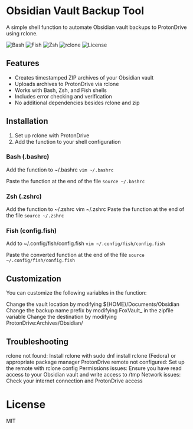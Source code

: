 # Obsidian Vault Backup Tool

A simple shell function to automate Obsidian vault backups to ProtonDrive using rclone.

![Bash](https://img.shields.io/badge/Shell-Bash-4EAA25?logo=gnu-bash&logoColor=white)
![Fish](https://img.shields.io/badge/Shell-Fish-4EAA25?logo=gnu-bash&logoColor=white)
![Zsh](https://img.shields.io/badge/Shell-Zsh-4EAA25?logo=gnu-bash&logoColor=white)
![rclone](https://img.shields.io/badge/Uses-rclone-blue)
![License](https://img.shields.io/github/license/linuxmunchies/obsidian-vault-backup)

## Features

- Creates timestamped ZIP archives of your Obsidian vault
- Uploads archives to ProtonDrive via rclone
- Works with Bash, Zsh, and Fish shells
- Includes error checking and verification
- No additional dependencies besides rclone and zip

## Installation

1. Set up rclone with ProtonDrive
2. Add the function to your shell configuration

### Bash (.bashrc)
Add the function to ~/.bashrc
`vim ~/.bashrc`

Paste the function at the end of the file
`source ~/.bashrc`

### Zsh (.zshrc)

Add the function to ~/.zshrc
vim ~/.zshrc
Paste the function at the end of the file
`source ~/.zshrc`

### Fish (config.fish)
Add to ~/.config/fish/config.fish
`vim ~/.config/fish/config.fish`

Paste the converted function at the end of the file
`source ~/.config/fish/config.fish`

## Customization
You can customize the following variables in the function:

Change the vault location by modifying ${HOME}/Documents/Obsidian
Change the backup name prefix by modifying FoxVault_ in the zipfile variable
Change the destination by modifying ProtonDrive:Archives/Obsidian/

## Troubleshooting

rclone not found: Install rclone with sudo dnf install rclone (Fedora) or appropriate package manager
ProtonDrive remote not configured: Set up the remote with rclone config
Permissions issues: Ensure you have read access to your Obsidian vault and write access to /tmp
Network issues: Check your internet connection and ProtonDrive access

# License
MIT
